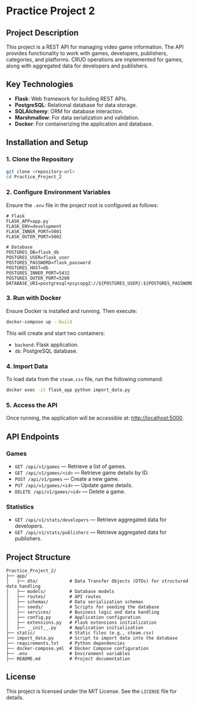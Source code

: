 # Practice Project 2

## Project Description

This project is a REST API for managing video game information. The API provides functionality to work with games, developers, publishers, categories, and platforms. CRUD operations are implemented for games, along with aggregated data for developers and publishers.

## Key Technologies

- **Flask**: Web framework for building REST APIs.
- **PostgreSQL**: Relational database for data storage.
- **SQLAlchemy**: ORM for database interaction.
- **Marshmallow**: For data serialization and validation.
- **Docker**: For containerizing the application and database.

## Installation and Setup

### 1. Clone the Repository

```bash
git clone <repository-url>
cd Practice_Project_2
```

### 2. Configure Environment Variables

Ensure the `.env` file in the project root is configured as follows:

```dotenv
# Flask
FLASK_APP=app.py
FLASK_ENV=development
FLASK_INNER_PORT=5001
FLASK_OUTER_PORT=5002

# Database
POSTGRES_DB=flask_db
POSTGRES_USER=flask_user
POSTGRES_PASSWORD=flask_password
POSTGRES_HOST=db
POSTGRES_INNER_PORT=5432
POSTGRES_OUTER_PORT=5200
DATABASE_URI=postgresql+psycopg2://${POSTGRES_USER}:${POSTGRES_PASSWORD}@${POSTGRES_HOST}:${POSTGRES_INNER_PORT}/${POSTGRES_DB}
```

### 3. Run with Docker

Ensure Docker is installed and running. Then execute:

```bash
docker-compose up --build
```

This will create and start two containers:
- `backend`: Flask application.
- `db`: PostgreSQL database.

### 4. Import Data

To load data from the `steam.csv` file, run the following command:

```bash
docker exec -it flask_app python import_data.py
```

### 5. Access the API

Once running, the application will be accessible at: [http://localhost:5000](http://localhost:5000).

## API Endpoints

### Games

- `GET /api/v1/games` — Retrieve a list of games.
- `GET /api/v1/games/<id>` — Retrieve game details by ID.
- `POST /api/v1/games` — Create a new game.
- `PUT /api/v1/games/<id>` — Update game details.
- `DELETE /api/v1/games/<id>` — Delete a game.

### Statistics

- `GET /api/v1/stats/developers` — Retrieve aggregated data for developers.
- `GET /api/v1/stats/publishers` — Retrieve aggregated data for publishers.

## Project Structure

```
Practice_Project_2/
├── app/
│   ├── dto/            # Data Transfer Objects (DTOs) for structured data handling
│   ├── models/         # Database models
│   ├── routes/         # API routes
│   ├── schemas/        # Data serialization schemas
│   ├── seeds/          # Scripts for seeding the database
│   ├── services/       # Business logic and data handling
│   ├── config.py       # Application configuration
│   ├── extensions.py   # Flask extensions initialization
│   ├── __init__.py     # Application initialization
├── static/             # Static files (e.g., steam.csv)
├── import_data.py      # Script to import data into the database
├── requirements.txt    # Python dependencies
├── docker-compose.yml  # Docker Compose configuration
├── .env                # Environment variables
├── README.md           # Project documentation
```

## License

This project is licensed under the MIT License. See the `LICENSE` file for details.
